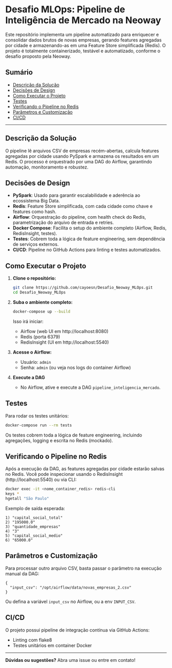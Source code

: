 # Desafio MLOps: Pipeline de Inteligência de Mercado na Neoway

Este repositório implementa um pipeline automatizado para enriquecer e consolidar dados brutos de novas empresas, gerando features agregadas por cidade e armazenando-as em uma Feature Store simplificada (Redis). O projeto é totalmente containerizado, testável e automatizado, conforme o desafio proposto pela Neoway.

## Sumário
- [Descrição da Solução](#descrição-da-solução)
- [Decisões de Design](#decisões-de-design)
- [Como Executar o Projeto](#como-executar-o-projeto)
- [Testes](#testes)
- [Verificando o Pipeline no Redis](#verificando-o-pipeline-no-redis)
- [Parâmetros e Customização](#parâmetros-e-customização)
- [CI/CD](#cicd)

---

## Descrição da Solução
O pipeline lê arquivos CSV de empresas recém-abertas, calcula features agregadas por cidade usando PySpark e armazena os resultados em um Redis. O processo é orquestrado por uma DAG do Airflow, garantindo automação, monitoramento e robustez.

## Decisões de Design
- **PySpark**: Usado para garantir escalabilidade e aderência ao ecossistema Big Data.
- **Redis**: Feature Store simplificada, com cada cidade como chave e features como hash.
- **Airflow**: Orquestração do pipeline, com health check do Redis, parametrização do arquivo de entrada e retries.
- **Docker Compose**: Facilita o setup do ambiente completo (Airflow, Redis, RedisInsight, testes).
- **Testes**: Cobrem toda a lógica de feature engineering, sem dependência de serviços externos.
- **CI/CD**: Pipeline no GitHub Actions para linting e testes automatizados.

## Como Executar o Projeto
1. **Clone o repositório:**
	```sh
	git clone https://github.com/cayoesn/Desafio_Neoway_MLOps.git
	cd Desafio_Neoway_MLOps
	```
2. **Suba o ambiente completo:**
	```sh
	docker-compose up --build
	```
	Isso irá iniciar:
	- Airflow (web UI em http://localhost:8080)
	- Redis (porta 6379)
	- RedisInsight (UI em http://localhost:5540)

3. **Acesse o Airflow:**
	- Usuário: `admin`
	- Senha: `admin` (ou veja nos logs do container Airflow)

4. **Execute a DAG**
	- No Airflow, ative e execute a DAG `pipeline_inteligencia_mercado`.

## Testes
Para rodar os testes unitários:
```sh
docker-compose run --rm tests
```
Os testes cobrem toda a lógica de feature engineering, incluindo agregações, logging e escrita no Redis (mockado).

## Verificando o Pipeline no Redis
Após a execução da DAG, as features agregadas por cidade estarão salvas no Redis. Você pode inspecionar usando o RedisInsight (http://localhost:5540) ou via CLI:

```sh
docker exec -it <nome_container_redis> redis-cli
keys *
hgetall "São Paulo"
```
Exemplo de saída esperada:
```
1) "capital_social_total"
2) "195000.0"
3) "quantidade_empresas"
4) "3"
5) "capital_social_medio"
6) "65000.0"
```

## Parâmetros e Customização
Para processar outro arquivo CSV, basta passar o parâmetro na execução manual da DAG:
```
{
  "input_csv": "/opt/airflow/data/novas_empresas_2.csv"
}
```
Ou defina a variável `input_csv` no Airflow, ou a env `INPUT_CSV`.

## CI/CD
O projeto possui pipeline de integração contínua via GitHub Actions:
- Linting com flake8
- Testes unitários em container Docker

---

**Dúvidas ou sugestões?** Abra uma issue ou entre em contato!